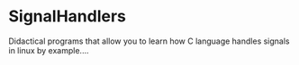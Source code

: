 # SignalHandlers
Didactical programs that allow you to learn how C language handles signals in linux by example....
